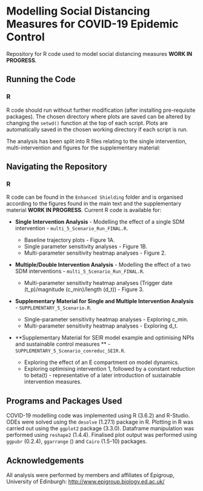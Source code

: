 # Modelling Social Distancing Measures for COVID-19 Epidemic Control

Repository for R code used to model social distancing measures **WORK IN PROGRESS**.

## Running the Code
### R 
R code should run without further modification (after installing pre-requisite packages). 
The chosen directory where plots are saved can be altered by changing the `setwd()` function at the top of each script. Plots are automatically saved in the chosen working directory if each script is run. 

The analysis has been split into R files relating to the single intervention, multi-intervention and figures for the supplementary material:

## Navigating the Repository 
### R
R code can be found in the `Enhanced Shielding` folder and is organised according to the figures found in the main text and the supplementary material **WORK IN PROGRESS**. Current R code is available for:

* **Single Intervention Analysis** - Modelling the effect of a single SDM intervention - `multi_5_Scenario_Run_FINAL.R`.
	* Baseline trajectory plots - Figure 1A.
	* Single parameter sensitivity analyses - Figure 1B.
 	* Multi-parameter sensitivity heatmap analyses - Figure 2. 
 
* **Multiple/Double Intervention Analysis** - Modelling the effect of a two SDM interventions - `multi_5_Scenario_Run_FINAL.R`.
	* Multi-parameter sensitivity heatmap analyses (Trigger date (t_p)/magnitude (c_min)/length (d_t)) - Figure 3. 
 
* **Supplementary Material for Single and Multiple Intervention Analysis** - `SUPPLEMENTARY_5_Scenario.R`.
	* Single-parameter sensitivity heatmap analyses - Exploring c_min.
	* Multi-parameter sensitivity heatmap analyses - Exploring d_t.

* **Supplementary Material for SEIR model example and optimising NPIs and sustainable control measures ** - `SUPPLEMENTARY_5_Scenario_conreduc_SEIR.R`.
	* Exploring the effect of an E compartment on model dynamics.
	* Exploring optimising intervention 1, followed by a constant reduction to beta(t) - representative of a later introduction of sustainable intervention measures.

## Programs and Packages Used
COVID-19 modelling code was implemented using R (3.6.2) and R-Studio. ODEs were solved using the `desolve` (1.27.1) package in R. Plotting in R was carried out using the `ggplot2` package (3.3.0). Dataframe manipulation was performed using `reshape2` (1.4.4). Finalised plot output was performed using `ggpubr` (0.2.4), `ggarrange` () and `Cairo` (1.5-10) packages. 

## Acknowledgements 
All analysis were performed by members and affiliates of Epigroup, University of Edinburgh: 
http://www.epigroup.biology.ed.ac.uk/
